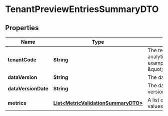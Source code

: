 

# TenantPreviewEntriesSummaryDTO


## Properties

| Name | Type | Description | Notes |
|------------ | ------------- | ------------- | -------------|
|**tenantCode** | **String** | The tenant code of the analytic tenant. For example, \&quot;WFF_j1r~i1o\&quot;. |  [optional] |
|**dataVersion** | **String** | The data version ID. |  [optional] |
|**dataVersionDate** | **String** | The date that the data version was created. |  [optional] |
|**metrics** | [**List&lt;MetricValidationSummaryDTO&gt;**](MetricValidationSummaryDTO.md) | A list of metrics and their values. |  [optional] |



